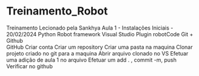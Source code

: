 # Treinamento_Robot
Treinamento Lecionado pela Sankhya
Aula 1 -  Instalações Iniciais - 20/02/2024
    Python
    Robot framework
    Visual Studio
    Plugin robotCode
    Git + Github    
        GitHub
            Criar conta
            Criar um repository
            Criar uma pasta na maquina
            Clonar projeto criado no git para a maquina
            Abrir arquivo clonado no VS
            Efetuar uma adição de aula 1 no arquivo 
            Efetuar um add . , commit -m, push
            Verificar no github
